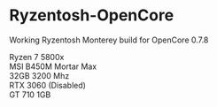 # Ryzentosh-OpenCore
Working Ryzentosh Monterey build for OpenCore 0.7.8

Ryzen 7 5800x <br />
MSI B450M Mortar Max <br />
32GB 3200 Mhz <br />
RTX 3060 (Disabled) <br />
GT 710 1GB <br />
